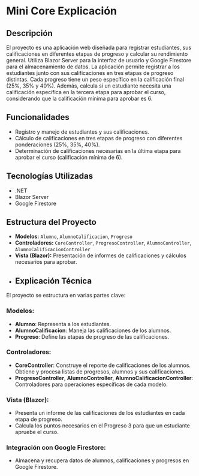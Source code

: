 # Mini Core Explicación

## Descripción
El proyecto es una aplicación web diseñada para registrar estudiantes, sus calificaciones en diferentes etapas de progreso y calcular su rendimiento general. Utiliza Blazor Server para la interfaz de usuario y Google Firestore para el almacenamiento de datos. La aplicación permite registrar a los estudiantes junto con sus calificaciones en tres etapas de progreso distintas. Cada progreso tiene un peso específico en la calificación final (25%, 35% y 40%). Además, calcula si un estudiante necesita una calificación específica en la tercera etapa para aprobar el curso, considerando que la calificación mínima para aprobar es 6.

## Funcionalidades
- Registro y manejo de estudiantes y sus calificaciones.
- Cálculo de calificaciones en tres etapas de progreso con diferentes ponderaciones (25%, 35%, 40%).
- Determinación de calificaciones necesarias en la última etapa para aprobar el curso (calificación mínima de 6).

## Tecnologías Utilizadas
- .NET
- Blazor Server
- Google Firestore

## Estructura del Proyecto
- **Modelos:** `Alumno`, `AlumnoCalificacion`, `Progreso`
- **Controladores:** `CoreController`, `ProgresoController`, `AlumnoController`, `AlumnoCalificacionController`
- **Vista (Blazor):** Presentación de informes de calificaciones y cálculos necesarios para aprobar.
- ## Explicación Técnica

El proyecto se estructura en varias partes clave:

### Modelos:
- **Alumno**: Representa a los estudiantes.
- **AlumnoCalificacion**: Maneja las calificaciones de los alumnos.
- **Progreso**: Define las etapas de progreso de las calificaciones.

### Controladores:
- **CoreController**: Construye el reporte de calificaciones de los alumnos. Obtiene y procesa listas de progresos, alumnos y sus calificaciones.
- **ProgresoController**, **AlumnoController**, **AlumnoCalificacionController**: Controladores para operaciones específicas de cada modelo.

### Vista (Blazor):
- Presenta un informe de las calificaciones de los estudiantes en cada etapa de progreso.
- Calcula los puntos necesarios en el Progreso 3 para que un estudiante apruebe el curso.

### Integración con Google Firestore:
- Almacena y recupera datos de alumnos, calificaciones y progresos en Google Firestore.
